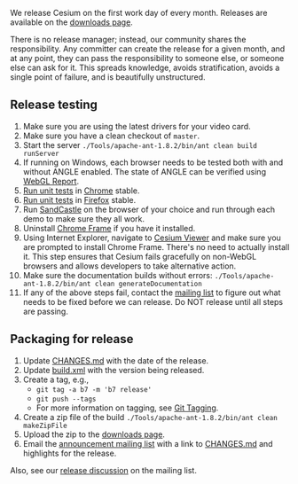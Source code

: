 We release Cesium on the first work day of every month.  Releases are available on the [downloads page](https://github.com/AnalyticalGraphicsInc/cesium/downloads).

There is no release manager; instead, our community shares the responsibility.  Any committer can create the release for a given month, and at any point, they can pass the responsibility to someone else, or someone else can ask for it.  This spreads knowledge, avoids stratification, avoids a single point of failure, and is beautifully unstructured.

## Release testing
1. Make sure you are using the latest drivers for your video card.
1. Make sure you have a clean checkout of `master`.
1. Start the server `./Tools/apache-ant-1.8.2/bin/ant clean build runServer`
1. If running on Windows, each browser needs to be tested both with and without ANGLE enabled.  The state of ANGLE can be verified using [WebGL Report](http://analyticalgraphicsinc.github.com/webglreport/).
1. [Run unit tests](http://localhost:8080/Specs/SpecRunner.html) in [Chrome](https://www.google.com/intl/en/chrome/browser/) stable.
1. [Run unit tests](http://localhost:8080/Specs/SpecRunner.html) in [Firefox](http://www.mozilla.org/en-US/firefox/new/?from=getfirefox) stable.
1. Run [SandCastle](http://localhost:8080/Apps/Sandcastle/index.html) on the browser of your choice and run through each demo to make sure they all work.
1. Uninstall [Chrome Frame](https://developers.google.com/chrome/chrome-frame/) if you have it installed.
1. Using Internet Explorer, navigate to [Cesium Viewer](http://localhost:8080/Apps/CesiumViewer/index.html) and make sure you are prompted to install Chrome Frame.  There's no need to actually install it.  This step ensures that Cesium fails gracefully on non-WebGL browsers and allows developers to take alternative action.
1. Make sure the documentation builds without errors: `./Tools/apache-ant-1.8.2/bin/ant clean generateDocumentation`
1. If any of the above steps fail, contact the [mailing list](https://groups.google.com/forum/?fromgroups#!forum/cesium-dev) to figure out what needs to be fixed before we can release.  Do NOT release until all steps are passing.

## Packaging for release
1. Update [CHANGES.md](https://github.com/AnalyticalGraphicsInc/cesium/blob/master/CHANGES.md) with the date of the release.
1. Update [build.xml](https://github.com/AnalyticalGraphicsInc/cesium/blob/master/build.xml) with the version being released.
1. Create a tag, e.g.,
   * `git tag -a b7 -m 'b7 release'`
   * `git push --tags`
   * For more information on tagging, see [Git Tagging](http://learn.github.com/p/tagging.html).
1. Create a zip file of the build `./Tools/apache-ant-1.8.2/bin/ant clean makeZipFile`
1. Upload the zip to the [downloads page](https://github.com/AnalyticalGraphicsInc/cesium/downloads).
1. Email the [announcement mailing list](https://groups.google.com/forum/#!forum/cesium-announce) with a link to [CHANGES.md](https://github.com/AnalyticalGraphicsInc/cesium/blob/master/CHANGES.md) and highlights for the release.

Also, see our [release discussion](https://groups.google.com/forum/#!topic/cesium-dev/ArfdodoROTo) on the mailing list.